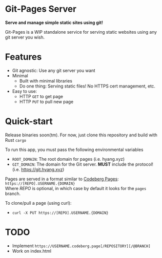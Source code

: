 # Git-Pages Server
**Serve and manage simple static sites using git!**

Git-Pages is a WIP standalone service for serving static websites using any git server you wish.

# Features
- Git agnostic: Use any git server you want
- Minimal
    - Built with minimal libraries
    - Do one thing: Serving static files! No HTTPS cert management, etc.
- Easy to use:
    - HTTP `GET` to get page
    - HTTP `PUT` to pull new page

# Quick-start
Release binaries soon(tm). For now, just clone this repository and build with Rust `cargo`

To run this app, you must pass the following environmental variables
- `ROOT_DOMAIN`: The root domain for pages (i.e. hyang.xyz)
- `GIT_DOMAIN`: The domain for the Git server. **MUST** include the protocol! (i.e. https://git.hyang.xyz)

Pages are served in a format similar to [Codeberg Pages](https://codeberg.page/):  
`https://[REPO].USERNAME.{DOMAIN}`  
Where *REPO* is optional, in which case by default it looks for the `pages` branch.

To clone/pull a page (using curl):
- `curl -X PUT https://[REPO].USERNAME.{DOMAIN}`

# TODO
- Implement `https://USERNAME.codeberg.page[/REPOSITORY][/@BRANCH]`
- Work on index.html
